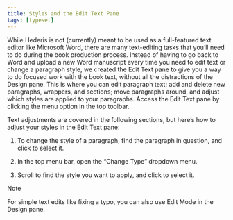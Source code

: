 ```yaml
---
title: Styles and the Edit Text Pane
tags: [typeset]
---
```

 
<html><body><section data-type="chapter" class="hsecchapter" data-hederis-type="hsecchapter" id="edit-text-mode" data-pi-attrs="id: edit-text-mode; data-tags: typeset;" role="doc-chapter" data-tags="typeset" data-author-name=" " data-book-title=" " title="Styles and the Edit Text Pane"><p class="hblkp" data-hederis-type="hblkp" id="pZSAcK93e">While Hederis is not (currently) meant to be used as a full-featured text editor like Microsoft Word, there are many text-editing tasks that you&#8217;ll need to do during the book production process. Instead of having to go back to Word and upload a new Word manuscript every time you need to edit text or change a paragraph style, we created the Edit Text pane to give you a way to do focused work with the book text, without all the distractions of the Design pane. This is where you can edit paragraph text; add and delete new paragraphs, wrappers, and sections; move paragraphs around, and adjust which styles are applied to your paragraphs. Access the Edit Text pane by clicking the menu option in the top toolbar.</p><p class="hblkp" data-hederis-type="hblkp" id="pl4FSh7Yi">Text adjustments are covered in the following sections, but here&#8217;s how to adjust your styles in the Edit Text pane:</p><ol class="hwprnumlist" data-hederis-type="hwprnumlist" id="pMOZCs8Gy"><li class="hblkoli" data-hederis-type="hblkoli" id="lieIzUekBs"><p class="hblkoli" data-hederis-type="hblklip" id="pQMgaW4X6">To change the style of a paragraph, find the paragraph in question, and click to select it.</p></li><li class="hblkoli" data-hederis-type="hblkoli" id="lizGgoupVX"><p class="hblkoli" data-hederis-type="hblklip" id="pVNLLAgdW">In the top menu bar, open the &#8220;Change Type&#8221; dropdown menu.</p></li><li class="hblkoli" data-hederis-type="hblkoli" id="lis3X5yzb1"><p class="hblkoli" data-hederis-type="hblklip" id="pHkTZgnJ3">Scroll to find the style you want to apply, and click to select it.</p></li></ol><aside class="hwprbox box" data-hederis-type="hwprbox" id="pRgZxXcmw" data-type="sidebar"><p class="hblktype" data-hederis-type="hblktype" id="pfNbdFJ2H">Note</p><p class="hblkp" data-hederis-type="hblkp" id="pkd5rhGMi">For simple text edits like fixing a typo, you can also use Edit Mode in the Design pane.</p></aside></section></body></html>
